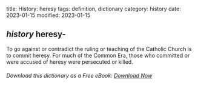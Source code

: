 title: History: heresy
tags: definition, dictionary
category: history
date: 2023-01-15
modified: 2023-01-15

## _history_  heresy-
To go against or contradict the ruling or teaching of
the Catholic Church is to commit heresy.  For much of the Common Era,
those who committed or were accused of heresy were persecuted or
killed.


###### Download *this* dictionary as a Free eBook: [Download Now]({static}static/SerfHistoryDictionary.pdf)

